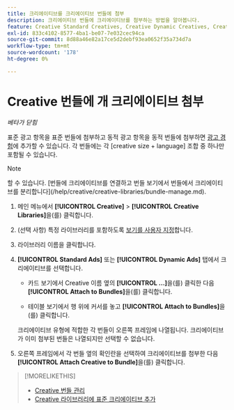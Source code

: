 ```yaml
---
title: 크리에이티브를 크리에이티브 번들에 첨부
description: 크리에이티브 번들에 크리에이티브를 첨부하는 방법을 알아봅니다.
feature: Creative Standard Creatives, Creative Dynamic Creatives, Creative Bundles
exl-id: 833c4102-8577-4ba1-be07-7e032cec94ca
source-git-commit: 8d88a46e82a17ce5d2debf93ea0652f35a734d7a
workflow-type: tm+mt
source-wordcount: '178'
ht-degree: 0%

---
```


# Creative 번들에 <!-- and detach -->개 크리에이티브 첨부

*베타가 닫힘*

<!-- Edit all, including the metadata and title, plus the links within TOC and bundle-manage.md, once this feature is available. -->

표준 광고 항목을 표준 번들에 첨부하고 동적 광고 항목을 동적 번들에 첨부하면 [광고 경험](/help/creative/experiences/experience-about.md)에 추가할 수 있습니다. 각 번들에는 각 \[creative size + language\] 조합 중 하나만 포함될 수 있습니다.

<!--
You can also detach a creative from a bundle to remove the association between the two, so that the creative is no longer used for experiences that target the bundle. Detaching a creative from the bundle doesn't delete the creative from the Creatives tab in your creative library.
-->

>[!NOTE]
>
><!-- also -->할 수 있습니다. [번들에 크리에이티브를 연결하고 번들 보기에서 번들에서 크리에이티브를 분리합니다](/help/creative/creative-libraries/bundle-manage.md).

<!-- Hide header until second procedure is available:

## Attach creatives to creative bundles

-->

1. 메인 메뉴에서 **[!UICONTROL Creative]** > **[!UICONTROL Creative Libraries]**&#x200B;을(를) 클릭합니다.

1. (선택 사항) 특정 라이브러리를 포함하도록 [보기를 사용자 지정](/help/creative/introduction/customize-data-views.md)합니다.

1. 라이브러리 이름을 클릭합니다.

1. **[!UICONTROL Standard Ads]** 또는 **[!UICONTROL Dynamic Ads]** 탭에서 크리에이티브를 선택합니다.

   * 카드 보기에서 Creative 이름 옆의 **[!UICONTROL ...]**&#x200B;을(를) 클릭한 다음 **[!UICONTROL Attach to Bundles]**&#x200B;을(를) 클릭합니다.

   * 테이블 보기에서 행 위에 커서를 놓고 **[!UICONTROL Attach to Bundles]**&#x200B;을(를) 클릭합니다.

   크리에이티브 유형에 적합한 각 번들이 오른쪽 프레임에 나열됩니다. 크리에이티브가 이미 첨부된 번들은 나열되지만 선택할 수 없습니다.

1. 오른쪽 프레임에서 각 번들 옆의 확인란을 선택하여 크리에이티브를 첨부한 다음 **[!UICONTROL Attach Creative to Bundle]**&#x200B;을(를) 클릭합니다.

<!-- Verify and edit all of the following, including the command names and where they're available -- not in UI yet as of 1/17. I'm not sure what the UI will really look like.

## Detach creatives from a creative bundle

1. In the main menu, click **[!UICONTROL Creative]**3/4> **[!UICONTROL Creative Libraries]**.

1. (Optional) [Customize the view](/help/creative/introduction/customize-data-views.md) to include specific libraries.

1. Click the library name.

1. Click the **[!UICONTROL Standard Ads]** or **[!UICONTROL Dynamic Ads]** tab.

1. Select the creative:

   * In card view, click **[!UICONTROL ...]** next to the creative name, and then click **[!UICONTROL Attach/Detach from Bundle]**.
     
   * In table view, hold the cursor over the row and click **[!UICONTROL Attach/Detach from Bundle]**.

   Each bundle that's eligible for the creative type is listed in the right frame. For bundles to which the creative is already attached, the check box is selected. To detach the creative for a bundle, deselect the check box.

1. In the right frame, deselect the check box next to each bundle from which to remove the creative, and then click **[!UICONTROL Attach Creatives to Bundle]**.

-->

<!-- What this should be like, but I don't think this will be implemented:

1. Select the creative:

   * In card view, click **[!UICONTROL ...]** next to the creative name, and then click **[!UICONTROL Detach from Bundle]**.
     
   * In table view, hold the cursor over the row and click **[!UICONTROL Detach from Bundle]**.

   Each bundle that's eligible for the creative type is listed in the right frame. Bundles to which the creative is already attached are listed but not selectable.

1. In the right frame, select the check box next to each bundle from which to remove the creative, and then click **[!UICONTROL Detach Creatives from Bundle]**.

1. Select the creative:

   * In card view, click **[!UICONTROL ...]** next to the creative name, and then click **[!UICONTROL Detach from Bundle]**.
     
   * In table view, hold the cursor over the row and click **[!UICONTROL Detach from Bundle]**.

   Each bundle that's eligible for the creative type is listed in the right frame. Bundles to which the creative is already attached are listed but not selectable.

1. In the right frame, select the check box next to each bundle from which to remove the creative, and then click **[!UICONTROL Detach Creatives from Bundle]**.

-->

>[!MORELIKETHIS]
>
>* [Creative 번들 관리](/help/creative/creative-libraries/bundle-manage.md)
>* [Creative 라이브러리에 표준 크리에이티브 추가](creative-add-standard.md)
